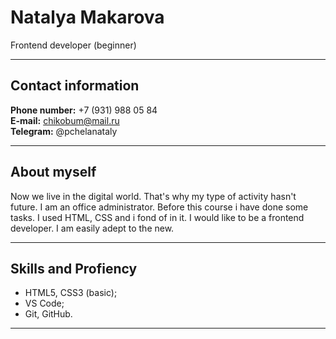 # Natalya Makarova

Frontend developer (beginner)

- - - - -

## Contact information

**Phone number:** +7 (931) 988 05 84  
**E-mail:** chikobum@mail.ru  
**Telegram:** @pchelanataly  

- - - - 

## About myself

Now we live in the digital world. That's why my type of activity hasn't future. I am an office administrator. Before this course i have done some tasks. I used HTML, CSS and i fond of in it. I would like to be a frontend developer. I am easily adept to the new.

- - - - -

## Skills and Profiency

+ HTML5, CSS3 (basic);
+ VS Code;
+ Git, GitHub.

- - - - -